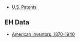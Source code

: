 

- [U.S. Patents](https://www.nber.org/research/data/us-patents)



## EH Data

- [American Inventors, 1870-1940](https://www.openicpsr.org/openicpsr/project/109970/version/V2/view)

